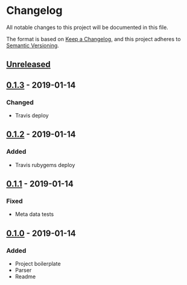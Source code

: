 # Changelog
All notable changes to this project will be documented in this file.

The format is based on [Keep a Changelog](https://keepachangelog.com/en/1.0.0/),
and this project adheres to [Semantic Versioning](https://semver.org/spec/v2.0.0.html).

## [Unreleased]

## [0.1.3] - 2019-01-14
### Changed
- Travis deploy

## [0.1.2] - 2019-01-14
### Added
- Travis rubygems deploy

## [0.1.1] - 2019-01-14
### Fixed
- Meta data tests

## [0.1.0] - 2019-01-14
### Added
- Project boilerplate
- Parser
- Readme

[Unreleased]: https://github.com/grissius/sheep-a-changelog/compare/v0.1.3...HEAD
[0.1.3]: https://github.com/grissius/sheep-a-changelog/compare/v0.1.2...v0.1.3
[0.1.2]: https://github.com/grissius/sheep-a-changelog/compare/v0.1.1...v0.1.2
[0.1.1]: https://github.com/grissius/sheep-a-changelog/compare/v0.1.0...v0.1.1
[0.1.0]: https://github.com/grissius/sheep-a-changelog/compare/c0b1f8c...v0.1.0
